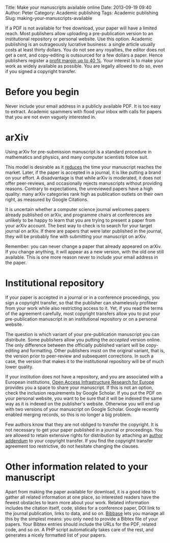 Title: Make your manuscripts available online
Date: 2013-09-19 09:40
Author: Peter
Category: Academic publishing
Tags: Academic publishing
Slug: making-your-manuscripts-available

If a PDF is not available for free download, your paper will have a
limited reach. Most publishers allow uploading a pre-publication version
to an institutional repository or personal website. Use this option.
Academic publishing is an outrageously lucrative business: a single
article usually costs at least thirty dollars. You do not see any
royalties, the editor does not get a cent, and copy-editing is
outsourced for a few dollars a paper. Hence publishers register a
[profit margin up to 40 %](http://www.guardian.co.uk/commentisfree/2011/aug/29/academic-publishers-murdoch-socialist).
Your interest is to make your work as widely available as possible. You
are legally allowed to do so, even if you signed a copyright transfer.

Before you begin
================

Never include your email address in a publicly available PDF. It is too
easy to extract. Academic spammers with flood your inbox with calls for
papers that you are not even vaguely interested in.

arXiv
=====

Using arXiv for pre-submission manuscript is a standard procedure in
mathematics and physics, and many computer scientists follow suit.

This model is desirable as it
[reduces](http://yann.lecun.com/ex/pamphlets/publishing-models.html) the
time your manuscript reaches the market. Later, if the paper is accepted
in a journal, it is like putting a brand on your effort. A disadvantage
is that while arXiv is moderated, it does not offer peer-reviews, and
occasionally rejects manuscripts without providing reasons. Contrary to
expectations, the unreviewed papers have a high quality: many arXiv
categories rank high as publication outlets on their own right, as
measured by Google Citations.

It is uncertain whether a computer science journal welcomes papers
already published on arXiv, and programme chairs at conferences are
unlikely to be happy to learn that you are trying to present a paper
from your arXiv account. The best way to check is to search for your
target journal on arXiv. If there are papers that were later published
in the journal, they will be probably fine with submitting your
manuscript on arXiv.

Remember: you can never change a paper that already appeared on arXiv.
If you change anything, it will appear as a new version, with the old
one still available. This is one more reason never to include your email
address in the paper.

Institutional repository
========================

If your paper is accepted in a journal or in a conference proceedings,
you sign a copyright transfer, so that the publisher can shamelessly
profiteer from your work while also restricting access to it. Yet, if
you read the terms of the agreement carefully, most copyright transfers
allow you to put your pre-publication manuscript in an institutional
repository or on a personal website.

The question is which variant of your pre-publication manuscript you can
distribute. Some publishers allow you putting the *accepted* version
online. The only difference between the officially published variant
will be copy-editing and formatting. Other publishers insist on the
original variant, that is, the version prior to peer-review and
subsequent corrections. In such a case, the version that makes it to the
institutional repository will be of much lower quality.

If your institution does not have a repository, and you are associated
with a European institutions, [Open Access Infrastructure Research for Europe](http://www.openaire.eu/)
provides you a space to share your manuscript. If this is not an option,
check the inclusion requirements by Google Scholar. If you put the PDF
on your personal website, you want to be sure that it will be indexed
the same way as it is indexed on the publisher's website. Otherwise you
will end up with two versions of your manuscript on Google Scholar.
Google recently enabled merging records, so this is no longer a big
problem.

Few authors know that they are not obliged to transfer the copyright. It
is not necessary to get your paper published in a journal or
proceedings. You are allowed to retain extensive rights for distribution
by attaching an [author addendum](http://www.arl.org/sparc/author/addendum.shtml) to your
copyright transfer. If you find the copyright transfer agreement too
restrictive, do not hesitate changing the clauses.

Other information related to your manuscript
============================================

Apart from making the paper available for download, it is a good idea to
gather all related information at one place, so interested readers have
the fewest obstacles to learn more about your work. Related information
includes the citation itself, code, slides for a conference paper, DOI
link to the journal publication, links to data, and so on.
[Bibbase](http://bibbase.org/) lets you manage all this by the simplest
means: you only need to provide a Bibtex file of your papers. Your
Bibtex entries should include the URLs for the PDF, related code, and so
on. A PHP script automatically takes care of the rest, and generates a
nicely formatted list of your papers.

